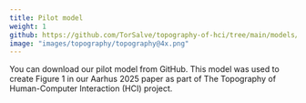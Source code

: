 ```yaml
---
title: Pilot model
weight: 1
github: https://github.com/TorSalve/topography-of-hci/tree/main/models/pilot
image: "images/topography/topography@4x.png"
---
```


You can download our pilot model from GitHub. This model was used to create Figure 1 in our Aarhus 2025 paper as part of The Topography of Human-Computer Interaction (HCI) project.